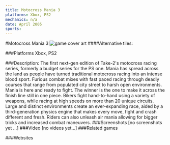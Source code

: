```yaml
---
title: Motocross Mania 3
platforms: Xbox, PS2
mechanics: n/a
date: April 2005
sports: 
---
```

#Motocross Mania 3
![game cover art](//images.igdb.com/igdb/image/upload/t_cover_big/vqbspiaycy4mboogdt1h.jpg "Logo Title Text 1")
####Alternative tiles:

###Platforms
Xbox, PS2

###Description:
The first next-gen edition of Take-2's motocross racing series, formerly a budget series for the PS one. Mania has spread across the land as people have turned traditional motocross racing into an intense blood sport. Furious combat mixes with fast paced racing through deadly courses that range from populated city street to harsh open environments. Mania is here and ready to fight. The winner is the one to make it across the finish line still in one piece. Bikers fight hand-to-hand using a variety of weapons, while racing at high speeds on more than 20 unique circuits. Large and distinct environments create an ever-expanding race, aided by a third-generation physics engine that makes every move, fight and crash different and fresh. Riders can also unleash air mania allowing for bigger tricks and increased combat maneuvers.
###Screenshots
[no screenshots yet ...]
###Video
[no videos yet...]
###Related games

###Websites

